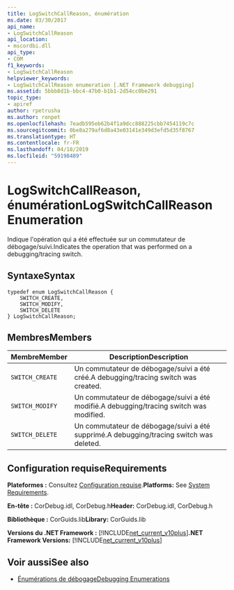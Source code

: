 ```yaml
---
title: LogSwitchCallReason, énumération
ms.date: 03/30/2017
api_name:
- LogSwitchCallReason
api_location:
- mscordbi.dll
api_type:
- COM
f1_keywords:
- LogSwitchCallReason
helpviewer_keywords:
- LogSwitchCallReason enumeration [.NET Framework debugging]
ms.assetid: 5bbb8d1b-bbc4-47b0-b1b1-2d54cc0be291
topic_type:
- apiref
author: rpetrusha
ms.author: ronpet
ms.openlocfilehash: 7eadb595eb62b4f1a9dcc888225cbb7454119c7c
ms.sourcegitcommit: 0be8a279af6d8a43e03141e349d3efd5d35f8767
ms.translationtype: HT
ms.contentlocale: fr-FR
ms.lasthandoff: 04/18/2019
ms.locfileid: "59198489"
---
```

# <a name="logswitchcallreason-enumeration"></a><span data-ttu-id="23515-102">LogSwitchCallReason, énumération</span><span class="sxs-lookup"><span data-stu-id="23515-102">LogSwitchCallReason Enumeration</span></span>
<span data-ttu-id="23515-103">Indique l'opération qui a été effectuée sur un commutateur de débogage/suivi.</span><span class="sxs-lookup"><span data-stu-id="23515-103">Indicates the operation that was performed on a debugging/tracing switch.</span></span>  
  
## <a name="syntax"></a><span data-ttu-id="23515-104">Syntaxe</span><span class="sxs-lookup"><span data-stu-id="23515-104">Syntax</span></span>  
  
```  
typedef enum LogSwitchCallReason {  
    SWITCH_CREATE,  
    SWITCH_MODIFY,  
    SWITCH_DELETE  
} LogSwitchCallReason;  
```  
  
## <a name="members"></a><span data-ttu-id="23515-105">Membres</span><span class="sxs-lookup"><span data-stu-id="23515-105">Members</span></span>  
  
|<span data-ttu-id="23515-106">Membre</span><span class="sxs-lookup"><span data-stu-id="23515-106">Member</span></span>|<span data-ttu-id="23515-107">Description</span><span class="sxs-lookup"><span data-stu-id="23515-107">Description</span></span>|  
|------------|-----------------|  
|`SWITCH_CREATE`|<span data-ttu-id="23515-108">Un commutateur de débogage/suivi a été créé.</span><span class="sxs-lookup"><span data-stu-id="23515-108">A debugging/tracing switch was created.</span></span>|  
|`SWITCH_MODIFY`|<span data-ttu-id="23515-109">Un commutateur de débogage/suivi a été modifié.</span><span class="sxs-lookup"><span data-stu-id="23515-109">A debugging/tracing switch was modified.</span></span>|  
|`SWITCH_DELETE`|<span data-ttu-id="23515-110">Un commutateur de débogage/suivi a été supprimé.</span><span class="sxs-lookup"><span data-stu-id="23515-110">A debugging/tracing switch was deleted.</span></span>|  
  
## <a name="requirements"></a><span data-ttu-id="23515-111">Configuration requise</span><span class="sxs-lookup"><span data-stu-id="23515-111">Requirements</span></span>  
 <span data-ttu-id="23515-112">**Plateformes :** Consultez [Configuration requise](../../../../docs/framework/get-started/system-requirements.md).</span><span class="sxs-lookup"><span data-stu-id="23515-112">**Platforms:** See [System Requirements](../../../../docs/framework/get-started/system-requirements.md).</span></span>  
  
 <span data-ttu-id="23515-113">**En-tête :** CorDebug.idl, CorDebug.h</span><span class="sxs-lookup"><span data-stu-id="23515-113">**Header:** CorDebug.idl, CorDebug.h</span></span>  
  
 <span data-ttu-id="23515-114">**Bibliothèque :** CorGuids.lib</span><span class="sxs-lookup"><span data-stu-id="23515-114">**Library:** CorGuids.lib</span></span>  
  
 <span data-ttu-id="23515-115">**Versions du .NET Framework :** [!INCLUDE[net_current_v10plus](../../../../includes/net-current-v10plus-md.md)]</span><span class="sxs-lookup"><span data-stu-id="23515-115">**.NET Framework Versions:** [!INCLUDE[net_current_v10plus](../../../../includes/net-current-v10plus-md.md)]</span></span>  
  
## <a name="see-also"></a><span data-ttu-id="23515-116">Voir aussi</span><span class="sxs-lookup"><span data-stu-id="23515-116">See also</span></span>

- [<span data-ttu-id="23515-117">Énumérations de débogage</span><span class="sxs-lookup"><span data-stu-id="23515-117">Debugging Enumerations</span></span>](../../../../docs/framework/unmanaged-api/debugging/debugging-enumerations.md)

